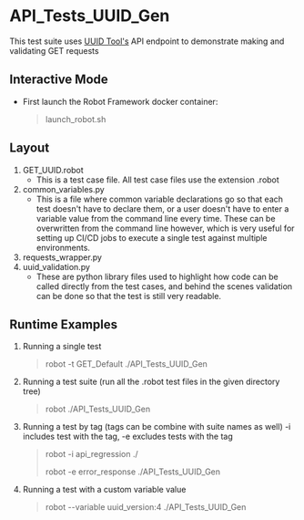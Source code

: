 API_Tests_UUID_Gen
==================
This test suite uses [UUID Tool's](https://www.uuidtools.com/docs) API endpoint to demonstrate making and validating GET requests

## Interactive Mode
 * First launch the Robot Framework docker container:
    > launch_robot.sh
## Layout
1. GET_UUID.robot	
    * This is a test case file.  All test case files use the extension .robot
2. common_variables.py
    * This is a file where common variable declarations go so that each test doesn't have to declare them, or a user doesn't have to enter a variable value from the command line every time.  These can be overwritten from the command line however, which is very useful for setting up CI/CD jobs to execute a single test against multiple environments.
3. requests_wrapper.py
4. uuid_validation.py
    * These are python library files used to highlight how code can be called directly from the test cases, and behind the scenes validation can be done so that the test is still very readable.
## Runtime Examples
1. Running a single test
    > robot -t GET_Default ./API_Tests_UUID_Gen
2. Running a test suite (run all the .robot test files in the given directory tree)
    > robot ./API_Tests_UUID_Gen
3. Running a test by tag (tags can be combine with suite names as well) -i includes test with the tag, -e excludes tests with the tag
    > robot -i api_regression ./
    > 
    > robot -e error_response ./API_Tests_UUID_Gen
4. Running a test with a custom variable value
    > robot --variable uuid_version:4 ./API_Tests_UUID_Gen
